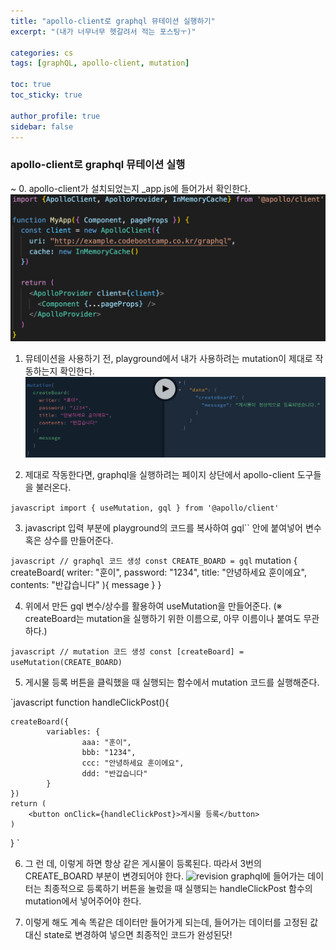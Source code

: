```yaml
---
title: "apollo-client로 graphql 뮤테이션 실행하기"
excerpt: "(내가 너무너무 헷갈려서 적는 포스팅ㅜ)"

categories: cs
tags: [graphQL, apollo-client, mutation]

toc: true
toc_sticky: true

author_profile: true
sidebar: false
---
```



### apollo-client로 graphql 뮤테이션 실행
~
0. apollo-client가 설치되었는지 _app.js에 들어가서 확인한다.
![apollo_client](../assets/images/use_mutation/apollo-client.png)

1. 뮤테이션을 사용하기 전, playground에서 내가 사용하려는 mutation이 제대로 작동하는지 확인한다.
![playground](../assets/images/use_mutation/playground.png)

2. 제대로 작동한다면, graphql을 실행하려는 페이지 상단에서 apollo-client 도구들을 불러온다.

`javascript
import { useMutation, gql } from '@apollo/client'
`

3. javascript 입력 부분에 playground의 코드를 복사하여 gql`` 안에 붙여넣어 변수 혹은 상수를 만들어준다.

`javascript
// graphql 코드 생성
const CREATE_BOARD = gql`
	mutation {
		createBoard(
			writer: "훈이",
			password: "1234",
			title: "안녕하세요 훈이에요",
			contents: "반갑습니다"
		){
			message
		}
	}
`
`

4. 위에서 만든 gql 변수/상수를 활용하여 useMutation을 만들어준다. (※ createBoard는 mutation을 실행하기 위한 이름으로, 아무 이름이나 붙여도 무관하다.)

`javascript
// mutation 코드 생성
const [createBoard] = useMutation(CREATE_BOARD)
`

5. 게시물 등록 버튼을 클릭했을 때 실행되는 함수에서 mutation 코드를 실행해준다.

`javascript
function handleClickPost(){

	createBoard({
			variables: {
					aaa: "훈이",
					bbb: "1234",
					ccc: "안녕하세요 훈이에요",
					ddd: "반갑습니다"
			}
	})
	return (
		<button onClick={handleClickPost}>게시물 등록</button>
	)
}
`

6. 그 런 데, 이렇게 하면 항상 같은 게시물이 등록된다. 따라서 3번의 CREATE_BOARD 부분이 변경되어야 한다.
![revision]('../../../assets/images/use_mutation/revision.png')
graphql에 들어가는 데이터는 최종적으로 등록하기 버튼을 눌렀을 때 실행되는 handleClickPost 함수의 mutation에서 넣어주어야 한다.

7. 이렇게 해도 계속 똑같은 데이터만 들어가게 되는데, 들어가는 데이터를 고정된 값 대신 state로 변경하여 넣으면 최종적인 코드가 완성된닷!

